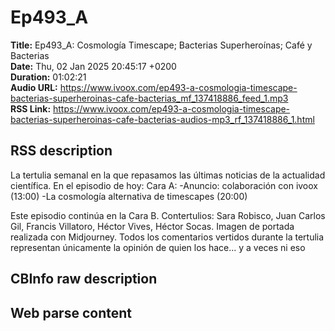# Ep493_A  
**Title:** Ep493_A: Cosmología Timescape; Bacterias Superheroínas; Café y Bacterias  
**Date:** Thu, 02 Jan 2025 20:45:17 +0200  
**Duration:** 01:02:21  
**Audio URL:** https://www.ivoox.com/ep493-a-cosmologia-timescape-bacterias-superheroinas-cafe-bacterias_mf_137418886_feed_1.mp3  
**RSS Link:** https://www.ivoox.com/ep493-a-cosmologia-timescape-bacterias-superheroinas-cafe-bacterias-audios-mp3_rf_137418886_1.html  

## RSS description
La tertulia semanal en la que repasamos las últimas noticias de la actualidad científica. En el episodio de hoy:
Cara A:
-Anuncio: colaboración con ivoox (13:00)
-La cosmología alternativa de timescapes (20:00)

Este episodio continúa en la Cara B.
Contertulios: Sara Robisco, Juan Carlos Gil, Francis Villatoro, Héctor Vives, Héctor Socas. Imagen de portada realizada con Midjourney. Todos los comentarios vertidos durante la tertulia representan únicamente la opinión de quien los hace... y a veces ni eso

## CBInfo raw description


## Web parse content

